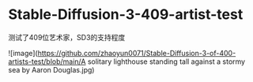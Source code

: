 # Stable-Diffusion-3-409-artist-test
测试了409位艺术家，SD3的支持程度

 ![image](https://github.com/zhaoyun0071/Stable-Diffusion-3-of-400-artists-test/blob/main/A solitary lighthouse standing tall against a stormy sea by Aaron Douglas.jpg)
